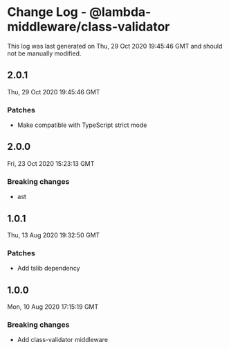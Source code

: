 # Change Log - @lambda-middleware/class-validator

This log was last generated on Thu, 29 Oct 2020 19:45:46 GMT and should not be manually modified.

## 2.0.1
Thu, 29 Oct 2020 19:45:46 GMT

### Patches

- Make compatible with TypeScript strict mode

## 2.0.0
Fri, 23 Oct 2020 15:23:13 GMT

### Breaking changes

- ast

## 1.0.1
Thu, 13 Aug 2020 19:32:50 GMT

### Patches

- Add tslib dependency

## 1.0.0
Mon, 10 Aug 2020 17:15:19 GMT

### Breaking changes

- Add class-validator middleware


